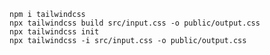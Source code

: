     npm i tailwindcss  
    npx tailwindcss build src/input.css -o public/output.css  
    npx tailwindcss init  
    npx tailwindcss -i src/input.css -o public/output.css
